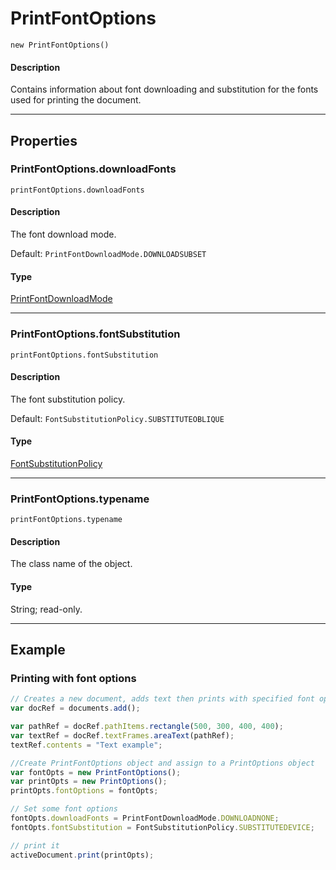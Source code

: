 # PrintFontOptions

`new PrintFontOptions()`

#### Description

Contains information about font downloading and substitution for the fonts used for printing the document.

---

## Properties

### PrintFontOptions.downloadFonts

`printFontOptions.downloadFonts`

#### Description

The font download mode.

Default: `PrintFontDownloadMode.DOWNLOADSUBSET`

#### Type

[PrintFontDownloadMode](scripting-constants.md#printfontdownloadmode)

---

### PrintFontOptions.fontSubstitution

`printFontOptions.fontSubstitution`

#### Description

The font substitution policy.

Default: `FontSubstitutionPolicy.SUBSTITUTEOBLIQUE`

#### Type

[FontSubstitutionPolicy](scripting-constants.md#fontsubstitutionpolicy)

---

### PrintFontOptions.typename

`printFontOptions.typename`

#### Description

The class name of the object.

#### Type

String; read-only.

---

## Example

### Printing with font options

```javascript
// Creates a new document, adds text then prints with specified font options.
var docRef = documents.add();

var pathRef = docRef.pathItems.rectangle(500, 300, 400, 400);
var textRef = docRef.textFrames.areaText(pathRef);
textRef.contents = "Text example";

//Create PrintFontOptions object and assign to a PrintOptions object
var fontOpts = new PrintFontOptions();
var printOpts = new PrintOptions();
printOpts.fontOptions = fontOpts;

// Set some font options
fontOpts.downloadFonts = PrintFontDownloadMode.DOWNLOADNONE;
fontOpts.fontSubstitution = FontSubstitutionPolicy.SUBSTITUTEDEVICE;

// print it
activeDocument.print(printOpts);
```
